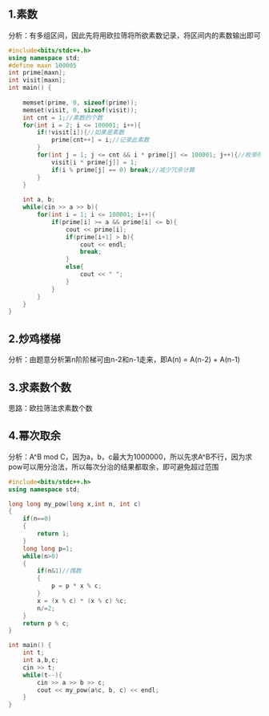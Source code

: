 ## 1.素数

分析：有多组区间，因此先将用欧拉筛将所欲素数记录，将区间内的素数输出即可

```c++
#include<bits/stdc++.h>
using namespace std;
#define maxn 100005
int prime[maxn];
int visit[maxn];
int main() {
	
	memset(prime, 0, sizeof(prime));
	memset(visit, 0, sizeof(visit));
	int cnt = 1;//素数的个数 
	for(int i = 2; i <= 100001; i++){
		if(!visit[i]){//如果是素数 
			prime[cnt++] = i;//记录此素数 
		}
		for(int j = 1; j <= cnt && i * prime[j] <= 100001; j++){//枚举所有素数与i相乘 
			visit[i * prime[j]] = 1;
			if(i % prime[j] == 0) break;//减少冗余计算 
		}
	}
	
    int a, b;
    while(cin >> a >> b){
        for(int i = 1; i <= 100001; i++){
		    if(prime[i] >= a && prime[i] <= b){
                cout << prime[i];
                if(prime[i+1] > b){
                    cout << endl;
                    break;
                }
                else{
                    cout << " ";
                }
            }
        }
	}
}
```



## 2.炒鸡楼梯

分析：由题意分析第n阶阶梯可由n-2和n-1走来，即A(n) = A(n-2) + A(n-1)



## 3.求素数个数

思路：欧拉筛法求素数个数



## 4.幂次取余

分析：A^B mod C，因为a，b，c最大为1000000，所以先求A^B不行，因为求pow可以用分治法，所以每次分治的结果都取余，即可避免超过范围

```C++
#include<bits/stdc++.h>
using namespace std;

long long my_pow(long x,int n, int c)
{
    if(n==0)
    {
        return 1;
    }
    long long p=1;
    while(n>0)
    {
        if(n&1)//偶数                   
        {
            p = p * x % c;
        }
        x = (x % c) * (x % c) %c;
        n/=2;
    }
    return p % c;
}

int main() {
	int t;
	int a,b,c;
	cin >> t;
	while(t--){
		cin >> a >> b >> c;
		cout << my_pow(a%c, b, c) << endl;
	}	 
}
```

